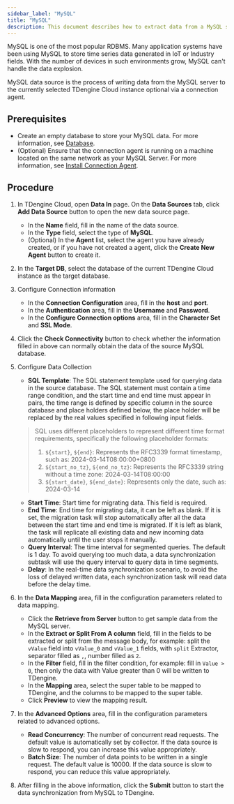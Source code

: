 ```yaml
---
sidebar_label: "MySQL"
title: "MySQL"
description: This document describes how to extract data from a MySQL server into a TDengine Cloud instance.
---
```


MySQL is one of the most popular RDBMS. Many application systems have been using MySQL to store time series data generated in IoT or Industry fields. With the number of devices in such environments grow, MySQL can't handle the data explosion.

MySQL data source is the process of writing data from the MySQL server to the currently selected TDengine Cloud instance optional via a connection agent.

## Prerequisites

- Create an empty database to store your MySQL data. For more information, see [Database](../../../programming/model/#create-database).
- (Optional) Ensure that the connection agent is running on a machine located on the same network as your MySQL Server. For more information, see [Install Connection Agent](../install-agent/).

## Procedure

1. In TDengine Cloud, open **Data In** page. On the **Data Sources** tab, click **Add Data Source** button to open the new data source page.
   - In the **Name** field, fill in the name of the data source.
   - In the **Type** field, select the type of **MySQL**.
   - (Optional) In the **Agent** list, select the agent you have already created, or if you have not created a agent, click the **Create New Agent** button to create it.

2. In the **Target DB**, select the database of the current TDengine Cloud instance as the target database.

3. Configure Connection information

    - In the **Connection Configuration** area, fill in the **host** and **port**.
    - In the **Authentication** area, fill in the **Username** and **Password**.
    - In the **Configure Connection options** area, fill in the **Character Set** and **SSL Mode**.

4. Click the **Check Connectivity** button to check whether the information filled in above can normally obtain the data of the source MySQL database.

5. Configure Data Collection
   - **SQL Template**: The SQL statement template used for querying data in the source database. The SQL statement must contain a time range condition, and the start time and end time must appear in pairs, the time range is defined by specific column in the source database and place holders defined below, the place holder will be replaced by the real values specified in following input fields.
   > SQL uses different placeholders to represent different time format requirements, specifically the following placeholder formats:
   > 1. `${start}`, `${end}`: Represents the RFC3339 format timestamp, such as: 2024-03-14T08:00:00+0800
   > 2. `${start_no_tz}`, `${end_no_tz}`: Represents the RFC3339 string without a time zone: 2024-03-14T08:00:00
   > 3. `${start_date}`, `${end_date}`: Represents only the date, such as: 2024-03-14
   - **Start Time**: Start time for migrating data. This field is required.
   - **End Time**: End time for migrating data, it can be left as blank. If it is set, the migration task will stop automatically after all the data between the start time and end time is migrated. If it is left as blank, the task will replicate all existing data and new incoming data automatically until the user stops it manually.
   - **Query Interval**: The time interval for segmented queries. The default is 1 day. To avoid querying too much data, a data synchronization subtask will use the query interval to query data in time segments.
   - **Delay**: In the real-time data synchronization scenario, to avoid the loss of delayed written data, each synchronization task will read data before the delay time.

6. In the **Data Mapping** area, fill in the configuration parameters related to data mapping.

   - Click the **Retrieve from Server** button to get sample data from the MySQL server.
   - In the **Extract or Split From A column** field, fill in the fields to be extracted or split from the message body, for example: split the `vValue` field into `vValue_0` and `vValue_1` fields, with `split` Extractor, separator filled as `,`, number filled as `2`.
   - In the **Filter** field, fill in the filter condition, for example: fill in `Value > 0`, then only the data with Value greater than 0 will be written to TDengine.
   - In the **Mapping** area, select the super table to be mapped to TDengine, and the columns to be mapped to the super table.
   - Click **Preview** to view the mapping result.

7. In the **Advanced Options** area, fill in the configuration parameters related to advanced options.
   - **Read Concurrency**: The number of concurrent read requests. The default value is automatically set by collector. If the data source is slow to respond, you can increase this value appropriately.
   - **Batch Size**: The number of data points to be written in a single request. The default value is 10000. If the data source is slow to respond, you can reduce this value appropriately.

8. After filling in the above information, click the **Submit** button to start the data synchronization from MySQL to TDengine.
